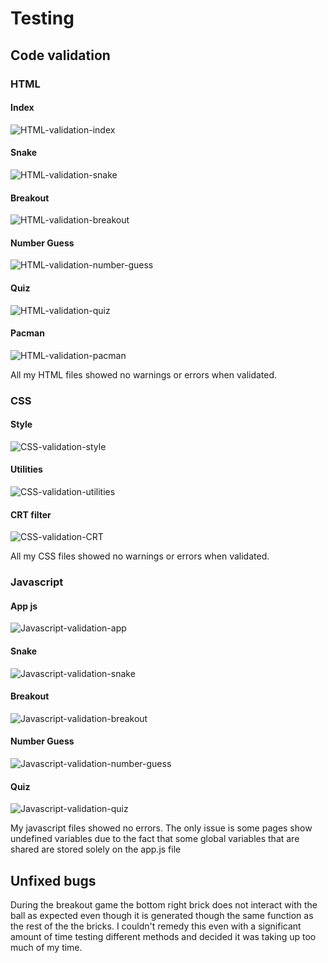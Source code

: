 # Testing 

## Code validation 

### HTML

#### Index
![HTML-validation-index](documentation/validhtml_index.png)
#### Snake
![HTML-validation-snake](documentation/validhtml_snake.png)
#### Breakout
![HTML-validation-breakout](documentation/validhtml_breakout.png)
#### Number Guess
![HTML-validation-number-guess](documentation/validhtml_number_guess.png)
#### Quiz
![HTML-validation-quiz](documentation/validhtml_quiz.png)
#### Pacman
![HTML-validation-pacman](documentation/validhtml_pacman.png)

All my HTML files showed no warnings or errors when validated.

### CSS

#### Style
![CSS-validation-style](documentation/validcss_style.png)
#### Utilities
![CSS-validation-utilities](documentation/validcss_ulitities.png)
#### CRT filter
![CSS-validation-CRT](documentation/validcss_crt.png)

All my CSS files showed no warnings or errors when validated.

### Javascript

#### App js
![Javascript-validation-app](documentation/jshint_app.png)
#### Snake
![Javascript-validation-snake](documentation/jshint_snake.png)
#### Breakout
![Javascript-validation-breakout](documentation/jshint_breakout.png)
#### Number Guess
![Javascript-validation-number-guess](documentation/jshint_number_guess.png)
#### Quiz
![Javascript-validation-quiz](documentation/jshint_quiz.png)

My javascript files showed no errors. The only issue is some pages show undefined variables due to the fact that some global variables that are shared are stored solely on the app.js file 

## Unfixed bugs 

During the breakout game the bottom right brick does not interact with the ball as expected even though it is generated though the same function as the rest of the the bricks. I couldn't remedy this even with a significant amount of time testing different methods and decided it was taking up too much of my time.